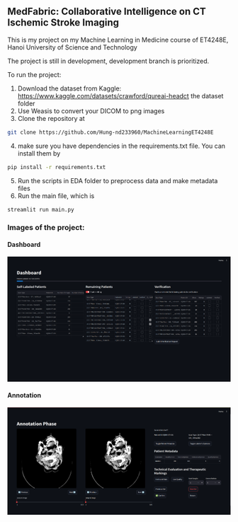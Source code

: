 ## MedFabric: Collaborative Intelligence on CT Ischemic Stroke Imaging

This is my project on my Machine Learning in Medicine course of ET4248E, Hanoi University of Science and Technology

The project is still in development, development branch is prioritized.


To run the project:
1. Download the dataset from Kaggle: https://www.kaggle.com/datasets/crawford/qureai-headct
the dataset folder
2. Use Weasis to convert your DICOM to png images
3. Clone the repository at
```bash
git clone https://github.com/Hung-nd233960/MachineLearningET4248E
```
4. make sure you have dependencies in the requirements.txt file. You can install them by
```bash
pip install -r requirements.txt
```
5. Run the scripts in EDA folder to preprocess data and make metadata files
6. Run the main file, which is
```bash
streamlit run main.py
```

### Images of the project:

#### Dashboard
![dashboard](docs/images/dashboard.png)

#### Annotation
![annotation](docs/images/annotation.png)
